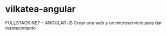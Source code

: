 # vilkatea-angular
FULLSTACK NET – ANGULAR JS Crear una web y un microservicio para dar mantenimiento
